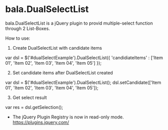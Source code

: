 bala.DualSelectList
============

bala.DualSelectList is a jQuery plugin to provid multiple-select function through 2 List-Boxes.

How to use:

1. Create DualSelectList with candidate items

var dsl = $('#dualSelectExample').DualSelectList({
	'candidiateItems' : ['Item 01', 'Item 02', 'Item 03', 'Item 04', 'Item 05']
});

2. Set candidate items after DualSelectList created

var dsl = $('#dualSelectExample').DualSelectList();
dsl.setCandidate(['Item 01', 'Item 02', 'Item 03', 'Item 04', 'Item 05']);

3. Get select result

var res = dsl.getSelection();


* The jQuery Plugin Registry is now in read-only mode.
https://plugins.jquery.com/
